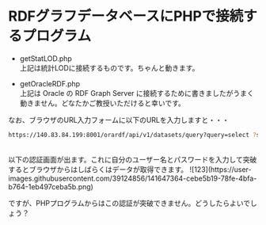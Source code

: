 # RDFグラフデータベースにPHPで接続するプログラム

* getStatLOD.php<br>
上記は統計LODに接続するものです。ちゃんと動きます。

* getOracleRDF.php<br>
上記は Oracle の RDF Graph Server に接続するために書きましたがうまく動きません。どなたかご教授いただけると幸いです。


なお、ブラウザのURL入力フォームに以下のURLを入力しますと・・・
```bash
https://140.83.84.199:8001/orardf/api/v1/datasets/query?query=select ?s ?p ?o where { ?s ?p ?o} limit 10&datasource=OLACLEMIRKODB2&datasetDef={"metadata":[{"networkOwner":"ADMIN","networkName":"SEMNET01","models":["data1980"]}]}
```
<br>
以下の認証画面が出ます。これに自分のユーザー名とパスワードを入力して突破するとブラウザからはしばらくはデータが取得できます。
 ![123](https://user-images.githubusercontent.com/39124856/141647364-cebe5b19-78fe-4bfa-b764-1eb497ceba5b.png)

ですが、PHPプログラムからはこの認証が突破できません。どうしたらよいでしょう？


